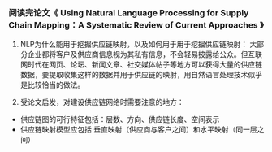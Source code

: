### 阅读完论文《 Using Natural Language Processing for Supply Chain Mapping：A Systematic Review of Current Approaches 》

1. NLP为什么能用于挖掘供应链映射，以及如何用于用于挖掘供应链映射：
大部分企业都将客户及供应商信息视为其私有信息，不会轻易披露给公众。但互联网时代在网页、论坛、新闻文章、社交媒体帖子等地方可以获得大量的供应链数据，要提取收集这样的数据并用于供应链的映射，用自然语言处理技术似乎是比较恰当的做法。

2. 受论文启发，对建设供应链网络时需要注意的地方：
- 供应链图的可行特征包括：层数、方向、供应链长度、空间表示
- 供应链映射模型应包括 垂直映射（供应商与客户之间）和水平映射（同一层之间）


